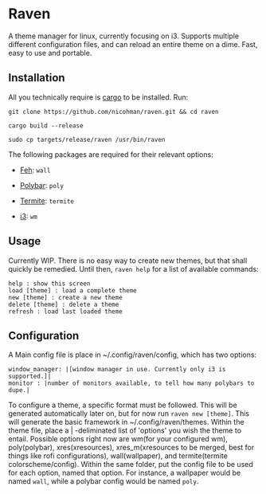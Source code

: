 # Raven
A theme manager for linux, currently focusing on i3. Supports multiple different configuration files, and can reload an entire theme on a dime. Fast, easy to use and portable.

## Installation
All you technically require is [cargo](https://github.com/rust-lang/cargo) to be installed.
Run:

`git clone https://github.com/nicohman/raven.git && cd raven`

`cargo build --release`

`sudo cp targets/release/raven /usr/bin/raven`

The following packages are required for their relevant options:

+ [Feh](https://github.com/derf/feh): `wall`

+ [Polybar](https://github.com/jaagr/polybar): `poly`

+ [Termite](https://github.com/thestinger/termite/): `termite`

+ [i3](https://github.com/i3/i3): `wm`

## Usage
Currently WIP. There is no easy way to create new themes, but that shall quickly be remedied. Until then, `raven help` for a list of available commands:
```Commands:
help : show this screen
load [theme] : load a complete theme
new [theme] : create a new theme
delete [theme] : delete a theme
refresh : load last loaded theme
```
## Configuration
A Main config file is place in ~/.config/raven/config, which has two options:
```
window_manager: |[window manager in use. Currently only i3 is supported.]|
monitor : |number of monitors available, to tell how many polybars to dupe.|
```

To configure a theme, a specific format must be followed. This will be generated automatically later on, but for now run `raven new [theme]`. This will generate the basic framework in ~/.config/raven/themes. Within the theme file, place a | -deliminated list of 'options' you wish the theme to entail. Possible options right now are wm(for your configured wm), poly(polybar), xres(xresources), xres\_m(xresources to be merged, best for things like rofi configurations), wall(wallpaper), and termite(termite colorscheme/config). Within the same folder, put the config file to be used for each option, named that option. For instance, a wallpaper would be named `wall`, while a polybar config would be named `poly`.

